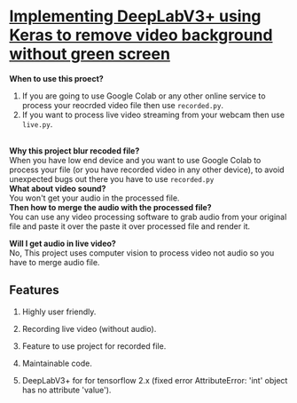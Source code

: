 <h1><u>Implementing DeepLabV3+ using Keras to remove video background without green screen</u></h1>

<strong>When to use this proect?</strong>
1. If you are going to use Google Colab or any other online service to process your reocrded video file then use <code>recorded.py</code>. <br>
2. If you want to process live video streaming from your webcam then use <code>live.py</code>.
<br>
<strong>Why this project blur recoded file?</strong>
<br>
When you have low end device and you want to use Google Colab to process your file (or you have recorded video in any other device), to avoid unexpected bugs out there you have to use <code>recorded.py</code>
<br>
<strong>What about video sound?</strong>
<br>
You won't get your audio in the processed file.
<br>
<strong>Then how to merge the audio with the processed file?</strong>
<br>
You can use any video processing software to grab audio from your original file and paste it over the paste it over processed file and render it.<br>

<strong>Will I get audio in live video?</strong><br>
No, This project uses computer vision to process video not audio so you have to merge audio file.<br>

<h2>Features</h2>

1. Highly user friendly.

2. Recording live video (without audio).

3. Feature to use project for recorded file.

4. Maintainable code.

5. DeepLabV3+ for for tensorflow 2.x (fixed error AttributeError: 'int' object has no attribute 'value').<br>
